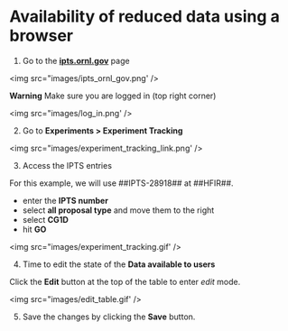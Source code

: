 # Availability of reduced data using a browser

1. Go to the **[ipts.ornl.gov](ipts.ornl.gov)** page

<img src="images/ipts_ornl_gov.png' />

**Warning** Make sure you are logged in (top right corner)

<img src="images/log_in.png' />

2. Go to **Experiments > Experiment Tracking**

<img src="images/experiment_tracking_link.png' />

3. Access the IPTS entries

For this example, we will use ##IPTS-28918## at ##HFIR##.

 * enter the **IPTS number**
 * select **all proposal type** and move them to the right
 * select **CG1D**
 * hit **GO**
 
<img src="images/experiment_tracking.gif' />

4. Time to edit the state of the **Data available to users**

Click the **Edit** button at the top of the table to enter *edit* mode. 

<img src="images/edit_table.gif' />

5. Save the changes by clicking the **Save** button.
